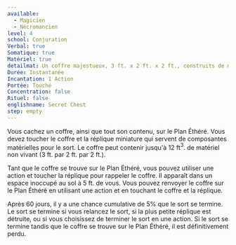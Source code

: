 ```yaml
---
available:
  - Magicien
  - Nécromancien
level: 4
school: Conjuration
Verbal: true
Somatique: true
Matériel: true
detailmat: Un coffre majestueux, 3 ft. x 2 ft. x 2 ft., construits de matériaux rares valant au moins 5000 PO, et une Très Petite réplique faite des mêmes matériaux valant au moins 50 PO
Durée: Instantanée
Incantation: 1 Action
Portée: Touché
Concentration: false
Rituel: false
englishname: Secret Chest
step: empty
---
```

Vous cachez un coffre, ainsi que tout son contenu, sur le Plan Éthéré. Vous devez toucher le coffre et la réplique miniature qui servent de composantes matérielles pour le sort. Le coffre peut contenir jusqu'à 12 ft$^3$. de matériel non vivant (3 ft. par 2 ft. par 2 ft.).

Tant que le coffre se trouve sur le Plan Éthéré, vous pouvez utiliser une action et toucher la réplique pour rappeler le coffre. Il apparaît dans un espace inoccupé au sol à 5 ft. de vous. Vous pouvez renvoyer le coffre sur le Plan Éthéré en utilisant une action et en touchant le coffre et la réplique.

Après 60 jours, il y a une chance cumulative de 5% que le sort se termine. Le sort se termine si vous relancez le sort, si la plus petite réplique est détruite, ou si vous choisissez de terminer le sort en une action. Si le sort se termine tandis que le coffre se trouve sur le Plan Éthéré, il est définitivement perdu.
